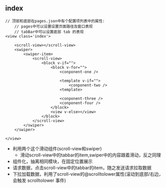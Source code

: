 ## index
```
// 顶部和底部在pages.json中有个配置项列表中的属性:
	// pages中可以设置设置页面路径及窗口表现
	// tabBar中可以设置底部 tab 的表现
<view class='index'>

	<scroll-view></scroll-view>
	<swiper>
		<swiper-item>
			<scroll-view>
				<block v-if="">
					<block v-for="">
						<conponent-one />
						
						<template v-if="">
							<conponent-two />
						<template>
						
						<conponent-three />
						<conponent-four />
					</block>
					<view v-else></view>
				</block>
			</scroll-view>
		</swiper>
	</swiper>
	
</view>
```
- 利用两个这个滑动组件(scroll-view和swiper)
	- 滑动scroll-view中的tabbar的item,swiper中的内容跟着滑动，反之同理
- 组件化，抽离相同模块，在固定位置展示
- 请求数据，点击scroll-view中的tabbar的item，随之发送请求拉取数据
- 下拉加载数据，利用了scroll-view的@scrolltolower属性(滚动到底部/右边，会触发 scrolltolower 事件)
